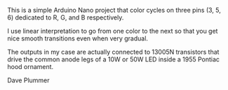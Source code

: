 This is a simple Arduino Nano project that color cycles on three pins (3, 5, 6) dedicated to R, G, and B respectively.  

I use linear interpretation to go from one color to the next so that you get nice smooth transitions even when very gradual.

The outputs in my case are actually connected to 13005N transistors that drive the common anode legs of a 10W or 50W LED inside a 1955 Pontiac hood ornament.

Dave Plummer